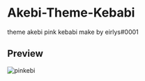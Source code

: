 # Akebi-Theme-Kebabi
theme akebi pink kebabi make by eirlys#0001

## Preview

![pinkebi](https://user-images.githubusercontent.com/100836558/232410725-d1850264-ae13-46f9-9d39-e32148f94058.png)
